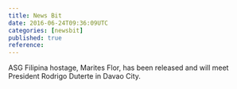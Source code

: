 ```yaml
---
title: News Bit
date: 2016-06-24T09:36:09UTC
categories: [newsbit]
published: true
reference: 
---
```


ASG Filipina hostage, Marites Flor, has been released and will meet President Rodrigo Duterte in Davao City.
